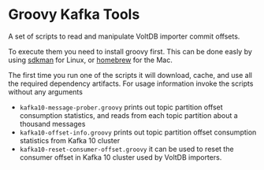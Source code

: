 Groovy Kafka Tools
==================

A set of scripts to read and manipulate VoltDB importer commit
offsets.

To execute them you need to install groovy first. This can be
done easly by using [sdkman](http://sdkman.io/) for Linux,
or [homebrew](http://brew.sh/) for the Mac.

The first time you run one of the scripts it will download, cache, and
use all the required dependency artifacts. For usage information
invoke the scripts without any arguments

* `kafka10-message-prober.groovy` prints out topic partition offset
  consumption statistics, and reads from each topic partition about a
  thousand messages
* `kafka10-offset-info.groovy` prints out topic partition offset
  consumption statistics from Kafka 10 cluster
* `kafka10-reset-consumer-offset.groovy` it can be used to reset the
  consumer offset in Kafka 10 cluster used by VoltDB importers.